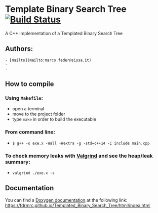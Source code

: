 # Template Binary Search Tree [![Build Status](https://travis-ci.com/fdrmrc/Templated_Binary_Search_Tree.svg?branch=main)](https://travis-ci.com/github/fdrmrc/Templated_Binary_Search_Tree)

A C++ implementation of a Templated Binary Search Tree 

## Authors:
	- [mailto](mailto:marco.feder@sissa.it)
	-
	-

## How to compile

### Using `Makefile`:
- open a terminal
- move to the project folder
- type `make` in order to build the executable

### From command line:
- `$ g++ -o exe.x -Wall -Wextra -g -std=c++14 -I include main.cpp`

### To check memory leaks with [Valgrind](https://valgrind.org) and see the heap/leak summary:
- `valgrind ./exe.x -s`


## Documentation
You can find a [Doxygen documentation](https://www.doxygen.nl/index.html) at the following link: https://fdrmrc.github.io/Templated_Binary_Search_Tree/html/index.html

